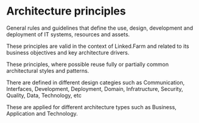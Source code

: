 # Architecture principles

General rules and guidelines that define the use, design, development and deployment of IT systems, resources and assets.

These principles are valid in the context of Linked.Farm and related to its business objectives and key architecture drivers.

These principles, where possible reuse fully or partially common architectural styles and patterns. 

There are defined in different design categies such as Communication, Interfaces, Development, Deployment, Domain, Infratructure, Security, Quality, Data, Technology, etc

These are applied for different architecture types such as Business, Application and Technology.
